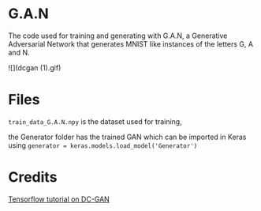 # G.A.N
The code used for training and generating with G.A.N, a Generative Adversarial Network that generates MNIST like instances of the letters G, A and N.

![](dcgan (1).gif)

# Files

`train_data_G.A.N.npy` is the dataset used for training,

the Generator folder has the trained GAN which can be imported in Keras using `generator = keras.models.load_model('Generator')`

# Credits 
[Tensorflow tutorial on DC-GAN](https://www.tensorflow.org/tutorials/generative/dcgan)
